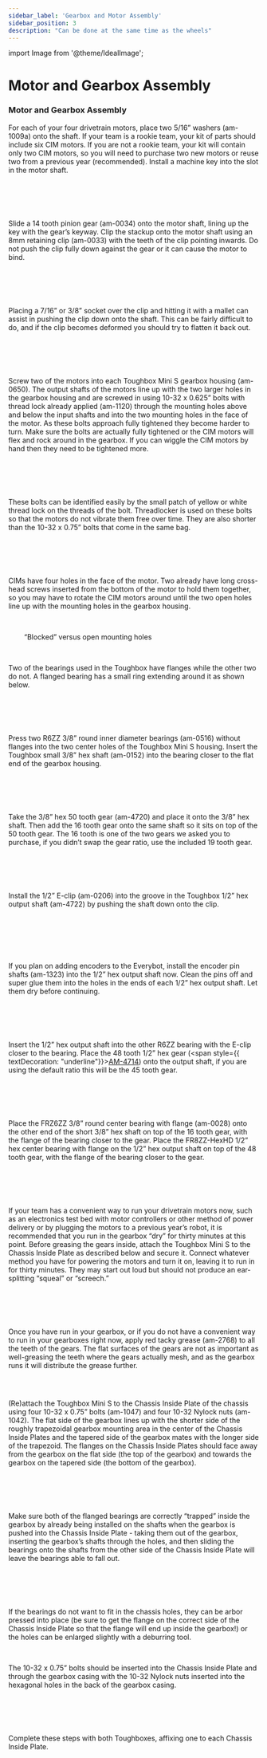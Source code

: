 ```yaml
---
sidebar_label: 'Gearbox and Motor Assembly'
sidebar_position: 3
description: "Can be done at the same time as the wheels"
---
```


import Image from '@theme/IdealImage';

# Motor and Gearbox Assembly

<h3><span style={{ fontSize: "14pt"}}>Motor and Gearbox Assembly</span></h3>

For each of your four drivetrain motors, place two 5/16&rdquo; washers (am-1009a) onto the shaft. If your team is a rookie team, your kit of parts should include six CIM motors. If you are not a rookie team, your kit will contain only two CIM motors, so you will need to purchase two new motors or reuse two from a previous year (recommended). Install a machine key into the slot in the motor shaft.

<p><br /> </p>

<div style={{overflow: 'hidden', display: 'inline-block', margin: '0.00px 0.00px'}}><span style={{overflow: 'hidden', display: 'inline-block', margin: '0.00px 0.00px', border: '0.00px solid #000000', transform: 'rotate(0.00rad) translateZ(0px)',  width: '402.00px', height: '166.00px'}}><Image autoLoad={"true"} img={require("/static/media/chassis/p1/image_18.jpg")} style={{ width: '651.43px', height: '295.80px', marginLeft: '-37.10px', marginTop: '-35.65px', transform: 'rotate(0.00rad) translateZ(0px)', maxWidth: "none"}}></Image></span></div><div style={{overflow: 'hidden', display: 'inline-block', margin: '0.00px 0.00px'}}><span style={{overflow: 'hidden', display: 'inline-block', margin: '0.00px 0.00px', border: '0.00px solid #000000', transform: 'rotate(0.00rad) translateZ(0px)',  width: '210.54px', height: '164.99px'}}><Image autoLoad={"true"} img={require("/static/media/chassis/p1/image_19.jpg")} style={{ width: '363.33px', height: '164.99px', marginLeft: '-56.80px', marginTop: '0.00px', transform: 'rotate(0.00rad) translateZ(0px)', maxWidth: "none"}}></Image></span></div>

<p><br /> </p>

Slide a 14 tooth pinion gear (am-0034) onto the motor shaft, lining up the key with the gear&rsquo;s keyway. Clip the stackup onto the motor shaft using an 8mm retaining clip (am-0033) with the teeth of the clip pointing inwards. Do not push the clip fully down against the gear or it can cause the motor to bind.

<p><br /> </p>

<div style={{ textAlign: 'center'}}><div style={{overflow: 'hidden', display: 'inline-block', margin: '0.00px 0.00px'}}><span style={{overflow: 'hidden', display: 'inline-block', margin: '0.00px 0.00px', border: '0.00px solid #000000', transform: 'rotate(0.00rad) translateZ(0px)',  width: '231.73px', height: '218.27px'}}><Image autoLoad={"true"} img={require("/static/media/chassis/p1/image_20.jpg")} style={{ width: '606.71px', height: '277.20px', marginLeft: '-121.34px', marginTop: '0.00px', transform: 'rotate(0.00rad) translateZ(0px)', maxWidth: "none"}}></Image></span></div><div style={{overflow: 'hidden', display: 'inline-block', margin: '0.00px 0.00px'}}><span style={{overflow: 'hidden', display: 'inline-block', margin: '0.00px 0.00px', border: '0.00px solid #000000', transform: 'rotate(0.00rad) translateZ(0px)',  width: '176.50px', height: '216.61px'}}><Image autoLoad={"true"} img={require("/static/media/chassis/p1/image_21.jpg")} style={{ width: '271.70px', height: '596.82px', marginLeft: '-48.26px', marginTop: '-159.95px', transform: 'rotate(0.00rad) translateZ(0px)', maxWidth: "none"}}></Image></span></div><div style={{overflow: 'hidden', display: 'inline-block', margin: '0.00px 0.00px'}}><span style={{overflow: 'hidden', display: 'inline-block', margin: '12.66px -12.66px', border: '0.00px solid #000000', transform: 'rotate(4.71rad) translateZ(0px)',  width: '217.83px', height: '192.50px'}}><Image autoLoad={"true"} img={require("/static/media/chassis/p1/image_22.jpg")} style={{ width: '614.34px', height: '278.12px', marginLeft: '-147.36px', marginTop: '-14.05px', transform: 'rotate(0.00rad) translateZ(0px)', maxWidth: "none"}}></Image></span></div></div>

<p><br /> </p>

Placing a 7/16&rdquo; or 3/8&rdquo; socket over the clip and hitting it with a mallet can assist in pushing the clip down onto the shaft. This can be fairly difficult to do, and if the clip becomes deformed you should try to flatten it back out.

<p><br /> </p>

<div style={{ textAlign: 'center'}}><div style={{overflow: 'hidden', display: 'inline-block', margin: '0.00px 0.00px'}}><span style={{overflow: 'hidden', display: 'inline-block', margin: '0.00px 0.00px', border: '0.00px solid #000000', transform: 'rotate(0.00rad) translateZ(0px)',  width: '223.31px', height: '183.90px'}}><Image autoLoad={"true"} img={require("/static/media/chassis/p1/image_23.jpg")} style={{ width: '523.72px', height: '237.59px', marginLeft: '-197.12px', marginTop: '-53.69px', transform: 'rotate(0.00rad) translateZ(0px)', maxWidth: "none"}}></Image></span></div></div>

<p><br /> </p>

Screw two of the motors into each Toughbox Mini S gearbox housing (am-0650). The output shafts of the motors line up with the two larger holes in the gearbox housing and are screwed in using 10-32 x 0.625&rdquo; bolts with thread lock already applied (am-1120) through the mounting holes above and below the input shafts and into the two mounting holes in the face of the motor. As these bolts approach fully tightened they become harder to turn. Make sure the bolts are actually fully tightened or the CIM motors will flex and rock around in the gearbox. If you can wiggle the CIM motors by hand then they need to be tightened more.

<p><br /> </p>

<div style={{ textAlign: 'center'}}><div style={{overflow: 'hidden', display: 'inline-block', margin: '0.00px 0.00px'}}><span style={{overflow: 'hidden', display: 'inline-block', margin: '0.00px 0.00px', border: '0.00px solid #000000', transform: 'rotate(0.00rad) translateZ(0px)',  width: '311.50px', height: '254.25px'}}><Image autoLoad={"true"} img={require("/static/media/chassis/p1/image_24.jpg")} style={{ width: '614.47px', height: '279.86px', marginLeft: '-97.29px', marginTop: '-9.04px', transform: 'rotate(0.00rad) translateZ(0px)', maxWidth: "none"}}></Image></span></div><div style={{overflow: 'hidden', display: 'inline-block', margin: '0.00px 0.00px'}}><span style={{overflow: 'hidden', display: 'inline-block', margin: '0.00px 0.00px', border: '0.00px solid #000000', transform: 'rotate(0.00rad) translateZ(0px)',  width: '290.74px', height: '253.75px'}}><Image autoLoad={"true"} img={require("/static/media/chassis/p1/image_25.jpg")} style={{ width: '307.17px', height: '253.75px', marginLeft: '-8.21px', marginTop: '0.00px', transform: 'rotate(0.00rad) translateZ(0px)', maxWidth: "none"}}></Image></span></div></div>

<p><br /> </p>

These bolts can be identified easily by the small patch of yellow or white thread lock on the threads of the bolt. Threadlocker is used on these bolts so that the motors do not vibrate them free over time. They are also shorter than the 10-32 x 0.75&rdquo; bolts that come in the same bag.

<p><br /> </p>

<div style={{ textAlign: 'center'}}><div style={{overflow: 'hidden', display: 'inline-block', margin: '0.00px 0.00px'}}><span style={{overflow: 'hidden', display: 'inline-block', margin: '0.00px 0.00px', border: '0.00px solid #000000', transform: 'rotate(0.00rad) translateZ(0px)',  width: '294.50px', height: '256.97px'}}><Image autoLoad={"true"} img={require("/static/media/chassis/p1/image_26.jpg")} style={{ width: '673.14px', height: '306.46px', marginLeft: '-153.33px', marginTop: '-18.29px', transform: 'rotate(0.00rad) translateZ(0px)', maxWidth: "none"}}></Image></span></div></div>

<p><br /> </p>

CIMs have four holes in the face of the motor. Two already have long cross-head screws inserted from the bottom of the motor to hold them together, so you may have to rotate the CIM motors around until the two open holes line up with the mounting holes in the gearbox housing.

<p><br /> </p>

<div style={{ textAlign: 'center'}}><div style={{overflow: 'hidden', display: 'inline-block', margin: '0.00px 0.00px'}}><span style={{overflow: 'hidden', display: 'inline-block', margin: '0.00px 0.00px', border: '0.00px solid #000000', transform: 'rotate(0.00rad) translateZ(0px)',  width: '173.50px', height: '204.88px'}}><Image autoLoad={"true"} img={require("/static/media/chassis/p1/image_27.jpg")} style={{ width: '267.81px', height: '587.80px', marginLeft: '-33.85px', marginTop: '-168.77px', transform: 'rotate(0.00rad) translateZ(0px)', maxWidth: "none"}}></Image></span></div><div style={{overflow: 'hidden', display: 'inline-block', margin: '0.00px 0.00px'}}><span style={{overflow: 'hidden', display: 'inline-block', margin: '0.00px 0.00px', border: '0.00px solid #000000', transform: 'rotate(0.00rad) translateZ(0px)',  width: '162.50px', height: '203.88px'}}><Image autoLoad={"true"} img={require("/static/media/chassis/p1/image_28.jpg")} style={{ width: '726.71px', height: '330.97px', marginLeft: '-242.24px', marginTop: '-31.83px', transform: 'rotate(0.00rad) translateZ(0px)', maxWidth: "none"}}></Image></span></div></div>

<div style={{ textAlign: 'center'}}>&nbsp;&nbsp;&nbsp;&nbsp;&nbsp;&nbsp;&nbsp;&nbsp;&ldquo;Blocked&rdquo; versus open mounting holes</div>

<p><br /> </p>

Two of the bearings used in the Toughbox have flanges while the other two do not. A flanged bearing has a small ring extending around it as shown below.

<p><br /> </p>

<div style={{ textAlign: 'center'}}><div style={{overflow: 'hidden', display: 'inline-block', margin: '0.00px 0.00px'}}><span style={{overflow: 'hidden', display: 'inline-block', margin: '0.00px 0.00px', border: '0.00px solid #000000', transform: 'rotate(0.00rad) translateZ(0px)',  width: '292.00px', height: '170.00px'}}><Image autoLoad={"true"} img={require("/static/media/chassis/p1/image_29.jpg")} style={{ width: '316.00px', height: '170.00px', marginLeft: '0.00px', marginTop: '0.00px', transform: 'rotate(0.00rad) translateZ(0px)', maxWidth: "none"}}></Image></span></div></div>

<p><br /> </p>

Press two R6ZZ 3/8&rdquo; round inner diameter bearings (am-0516) without flanges into the two center holes of the Toughbox Mini S housing. Insert the Toughbox small 3/8&rdquo; hex shaft (am-0152) into the bearing closer to the flat end of the gearbox housing.

<p><br /> </p>

<div style={{ textAlign: 'center'}}><div style={{overflow: 'hidden', display: 'inline-block', margin: '0.00px 0.00px'}}><span style={{overflow: 'hidden', display: 'inline-block', margin: '0.00px 0.00px', border: '0.00px solid #000000', transform: 'rotate(0.00rad) translateZ(0px)',  width: '253.59px', height: '217.90px'}}><Image autoLoad={"true"} img={require("/static/media/chassis/p1/image_30.jpg")} style={{ width: '676.24px', height: '308.03px', marginLeft: '-148.40px', marginTop: '-14.63px', transform: 'rotate(0.00rad) translateZ(0px)', maxWidth: "none"}}></Image></span></div><div style={{overflow: 'hidden', display: 'inline-block', margin: '0.00px 0.00px'}}><span style={{overflow: 'hidden', display: 'inline-block', margin: '0.00px 0.00px', border: '0.00px solid #000000', transform: 'rotate(0.00rad) translateZ(0px)',  width: '268.18px', height: '218.90px'}}><Image autoLoad={"true"} img={require("/static/media/chassis/p1/image_31.jpg")} style={{ width: '510.14px', height: '231.31px', marginLeft: '-89.63px', marginTop: '-12.41px', transform: 'rotate(0.00rad) translateZ(0px)', maxWidth: "none"}}></Image></span></div></div>

<p><br /> </p>

Take the 3/8&rdquo; hex 50 tooth gear (am-4720) and place it onto the 3/8&rdquo; hex shaft. Then add the 16 tooth gear onto the same shaft so it sits on top of the 50 tooth gear. The 16 tooth is one of the two gears we asked you to purchase, if you didn&rsquo;t swap the gear ratio, use the included 19 tooth gear.

<p><br /> </p>

<div style={{ textAlign: 'center'}}><div style={{overflow: 'hidden', display: 'inline-block', margin: '0.00px 0.00px'}}><span style={{overflow: 'hidden', display: 'inline-block', margin: '0.00px 0.00px', border: '0.00px solid #000000', transform: 'rotate(0.00rad) translateZ(0px)',  width: '288.00px', height: '273.80px'}}><Image autoLoad={"true"} img={require("/static/media/chassis/p1/image_32.jpg")} style={{ width: '604.43px', height: '273.80px', marginLeft: '-122.58px', marginTop: '-0.00px', transform: 'rotate(0.00rad) translateZ(0px)', maxWidth: "none"}}></Image></span></div><div style={{overflow: 'hidden', display: 'inline-block', margin: '0.00px 0.00px'}}><span style={{overflow: 'hidden', display: 'inline-block', margin: '0.00px 0.00px', border: '0.00px solid #000000', transform: 'rotate(0.00rad) translateZ(0px)',  width: '283.00px', height: '273.77px'}}><Image autoLoad={"true"} img={require("/static/media/chassis/p1/image_33.jpg")} style={{ width: '692.95px', height: '315.94px', marginLeft: '-167.46px', marginTop: '-34.08px', transform: 'rotate(0.00rad) translateZ(0px)', maxWidth: "none"}}></Image></span></div></div>

<p><br /> </p>

Install the 1/2&rdquo; E-clip (am-0206) into the groove in the Toughbox 1/2&rdquo; hex output shaft (am-4722) by pushing the shaft down onto the clip.

<p><br /> </p>

<div style={{ textAlign: 'center'}}><div style={{overflow: 'hidden', display: 'inline-block', margin: '0.00px 0.00px'}}><span style={{overflow: 'hidden', display: 'inline-block', margin: '0.00px 0.00px', border: '0.00px solid #000000', transform: 'rotate(0.00rad) translateZ(0px)',  width: '387.00px', height: '128.40px'}}><Image autoLoad={"true"} img={require("/static/media/chassis/p1/image_34.jpg")} style={{ width: '553.96px', height: '252.62px', marginLeft: '-77.71px', marginTop: '-67.59px', transform: 'rotate(0.00rad) translateZ(0px)', maxWidth: "none"}}></Image></span></div><div style={{overflow: 'hidden', display: 'inline-block', margin: '0.00px 0.00px'}}><span style={{overflow: 'hidden', display: 'inline-block', margin: '0.00px 0.00px', border: '0.00px solid #000000', transform: 'rotate(0.00rad) translateZ(0px)',  width: '162.50px', height: '128.49px'}}><Image autoLoad={"true"} img={require("/static/media/chassis/p1/image_35.jpg")} style={{ width: '453.49px', height: '206.53px', marginLeft: '-86.92px', marginTop: '-23.01px', transform: 'rotate(0.00rad) translateZ(0px)', maxWidth: "none"}}></Image></span></div>&nbsp; </div>

<p><br /> </p>

If you plan on adding encoders to the Everybot, install the encoder pin shafts (am-1323) into the 1/2&rdquo; hex output shaft now. Clean the pins off and super glue them into the holes in the ends of each 1/2&rdquo; hex output shaft. Let them dry before continuing.

<p><br /> </p>

<div style={{ textAlign: 'center'}}><div style={{overflow: 'hidden', display: 'inline-block', margin: '0.00px 0.00px'}}><span style={{overflow: 'hidden', display: 'inline-block', margin: '0.00px 0.00px', border: '0.00px solid #000000', transform: 'rotate(0.00rad) translateZ(0px)',  width: '463.00px', height: '101.40px'}}><Image autoLoad={"true"} img={require("/static/media/chassis/p1/image_36.jpg")} style={{ width: '720.00px', height: '328.76px', marginLeft: '-54.00px', marginTop: '-72.60px', transform: 'rotate(0.00rad) translateZ(0px)', maxWidth: "none"}}></Image></span></div></div>

<p><br /> </p>

Insert the 1/2&rdquo; hex output shaft into the other R6ZZ bearing with the E-clip closer to the bearing. Place the 48 tooth 1/2&rdquo; hex gear (<span style={{ textDecoration: "underline"}}><a class="c8" href="https://www.google.com/url?q=https://www.andymark.com/products/20-dp-gears?via%3DZ2lkOi8vYW5keW1hcmsvV29ya2FyZWE6Ok5hdmlnYXRpb246OlNlYXJjaFJlc3VsdHMvJTdCJTIyYnV0dG9uJTIyJTNBJTIyc2VhcmNoJTIyJTJDJTIycSUyMiUzQSUyMjQ3MTQlMjIlMkMlMjJ1dGY4JTIyJTNBJTIyJUUyJTlDJTkzJTIyJTdE%26quantity%3D1%26Bore%3D1%252F2%2520in%2520Hex%26Material%3DSteel%26Tooth%2520Count%3D48%26Weight%2520Relieved%3DNo&amp;sa=D&amp;source=editors&amp;ust=1736913447545960&amp;usg=AOvVaw1ZQPVVtoTq73Ys0gsGCML1">AM-4714</a></span>) onto the output shaft, if you are using the default ratio this will be the 45 tooth gear.

<p><br /> </p>

<div style={{ textAlign: 'center'}}><div style={{overflow: 'hidden', display: 'inline-block', margin: '0.00px 0.00px'}}><span style={{overflow: 'hidden', display: 'inline-block', margin: '0.00px 0.00px', border: '0.00px solid #000000', transform: 'rotate(0.00rad) translateZ(0px)',  width: '265.00px', height: '283.00px'}}><Image autoLoad={"true"} img={require("/static/media/chassis/p1/image_37.jpg")} style={{ width: '720.00px', height: '328.46px', marginLeft: '-176.00px', marginTop: '0.00px', transform: 'rotate(0.00rad) translateZ(0px)', maxWidth: "none"}}></Image></span></div><div style={{overflow: 'hidden', display: 'inline-block', margin: '0.00px 0.00px'}}><span style={{overflow: 'hidden', display: 'inline-block', margin: '0.00px 0.00px', border: '0.00px solid #000000', transform: 'rotate(0.00rad) translateZ(0px)',  width: '266.99px', height: '282.90px'}}><Image autoLoad={"true"} img={require("/static/media/chassis/p1/image_38.jpg")} style={{ width: '281.87px', height: '617.61px', marginLeft: '-8.61px', marginTop: '-96.62px', transform: 'rotate(0.00rad) translateZ(0px)', maxWidth: "none"}}></Image></span></div></div>

<p><br /> </p>

Place the FRZ6ZZ 3/8&rdquo; round center bearing with flange (am-0028) onto the other end of the short 3/8&rdquo; hex shaft on top of the 16 tooth gear, with the flange of the bearing closer to the gear. Place the FR8ZZ-HexHD 1/2&rdquo; hex center bearing with flange on the 1/2&rdquo; hex output shaft on top of the 48 tooth gear, with the flange of the bearing closer to the gear.

<p><br /> </p>

<div style={{ textAlign: 'center'}}><div style={{overflow: 'hidden', display: 'inline-block', margin: '0.00px 0.00px'}}><span style={{overflow: 'hidden', display: 'inline-block', margin: '0.00px 0.00px', border: '0.00px solid #000000', transform: 'rotate(0.00rad) translateZ(0px)',  width: '331.19px', height: '343.90px'}}><Image autoLoad={"true"} img={require("/static/media/chassis/p1/image_39.jpg")} style={{ width: '331.19px', height: '726.35px', marginLeft: '0.00px', marginTop: '-107.34px', transform: 'rotate(0.00rad) translateZ(0px)', maxWidth: "none"}}></Image></span></div><div style={{overflow: 'hidden', display: 'inline-block', margin: '0.00px 0.00px'}}><span style={{overflow: 'hidden', display: 'inline-block', margin: '0.00px 0.00px', border: '0.00px solid #000000', transform: 'rotate(0.00rad) translateZ(0px)',  width: '253.45px', height: '343.90px'}}><Image autoLoad={"true"} img={require("/static/media/chassis/p1/image_40.jpg")} style={{ width: '253.45px', height: '558.94px', marginLeft: '0.00px', marginTop: '-24.64px', transform: 'rotate(0.00rad) translateZ(0px)', maxWidth: "none"}}></Image></span></div></div>

<p><br /> </p>

If your team has a convenient way to run your drivetrain motors now, such as an electronics test bed with motor controllers or other method of power delivery or by plugging the motors to a previous year&rsquo;s robot, it is recommended that you run in the gearbox &ldquo;dry&rdquo; for thirty minutes at this point. Before greasing the gears inside, attach the Toughbox Mini S to the Chassis Inside Plate as described below and secure it. Connect whatever method you have for powering the motors and turn it on, leaving it to run in for thirty minutes. They may start out loud but should not produce an ear-splitting &ldquo;squeal&rdquo; or &ldquo;screech.&rdquo;

<p><br /> </p>

<div style={{ textAlign: 'center'}}><div style={{overflow: 'hidden', display: 'inline-block', margin: '0.00px 0.00px'}}><span style={{overflow: 'hidden', display: 'inline-block', margin: '0.00px 0.00px', border: '0.00px solid #000000', transform: 'rotate(0.00rad) translateZ(0px)',  width: '487.00px', height: '278.60px'}}><Image autoLoad={"true"} img={require("/static/media/chassis/p1/image_41.jpg")} style={{ width: '720.00px', height: '327.59px', marginLeft: '-83.00px', marginTop: '-11.19px', transform: 'rotate(0.00rad) translateZ(0px)', maxWidth: "none"}}></Image></span></div></div>

<p><br /> </p>

Once you have run in your gearbox, or if you do not have a convenient way to run in your gearboxes right now, apply red tacky grease (am-2768) to all the teeth of the gears. The flat surfaces of the gears are not as important as well-greasing the teeth where the gears actually mesh, and as the gearbox runs it will distribute the grease further.

<p><br /> </p>

<div style={{ textAlign: 'center'}}><div style={{overflow: 'hidden', display: 'inline-block', margin: '0.00px 0.00px'}}><span style={{overflow: 'hidden', display: 'inline-block', margin: '0.00px 0.00px', border: '0.00px solid #000000', transform: 'rotate(0.00rad) translateZ(0px)',  width: '304.00px', height: '271.40px'}}><Image autoLoad={"true"} img={require("/static/media/chassis/p1/image_42.jpg")} style={{ width: '720.00px', height: '328.45px', marginLeft: '-184.00px', marginTop: '-19.60px', transform: 'rotate(0.00rad) translateZ(0px)', maxWidth: "none"}}></Image></span></div><div style={{overflow: 'hidden', display: 'inline-block', margin: '0.00px 0.00px'}}><span style={{overflow: 'hidden', display: 'inline-block', margin: '0.00px 0.00px', border: '0.00px solid #000000', transform: 'rotate(0.00rad) translateZ(0px)',  width: '280.50px', height: '271.84px'}}><Image autoLoad={"true"} img={require("/static/media/chassis/p1/image_43.jpg")} style={{ width: '623.33px', height: '284.33px', marginLeft: '-118.61px', marginTop: '0.00px', transform: 'rotate(0.00rad) translateZ(0px)', maxWidth: "none"}}></Image></span></div></div>

<div style={{pageBreakAfter: 'always'}}></div>

(Re)attach the Toughbox Mini S to the Chassis Inside Plate of the chassis using four 10-32 x 0.75&rdquo; bolts (am-1047) and four 10-32 Nylock nuts (am-1042). The flat side of the gearbox lines up with the shorter side of the roughly trapezoidal gearbox mounting area in the center of the Chassis Inside Plates and the tapered side of the gearbox mates with the longer side of the trapezoid. The flanges on the Chassis Inside Plates should face away from the gearbox on the flat side (the top of the gearbox) and towards the gearbox on the tapered side (the bottom of the gearbox).

<p><br /> </p>

<div style={{ textAlign: 'center'}}><div style={{overflow: 'hidden', display: 'inline-block', margin: '0.00px 0.00px'}}><span style={{overflow: 'hidden', display: 'inline-block', margin: '0.00px 0.00px', border: '0.00px solid #000000', transform: 'rotate(0.00rad) translateZ(0px)',  width: '303.50px', height: '230.84px'}}><Image autoLoad={"true"} img={require("/static/media/chassis/p1/image_44.jpg")} style={{ width: '544.94px', height: '248.58px', marginLeft: '-109.74px', marginTop: '0.00px', transform: 'rotate(0.00rad) translateZ(0px)', maxWidth: "none"}}></Image></span></div><div style={{overflow: 'hidden', display: 'inline-block', margin: '0.00px 0.00px'}}><span style={{overflow: 'hidden', display: 'inline-block', margin: '0.00px 0.00px', border: '0.00px solid #000000', transform: 'rotate(0.00rad) translateZ(0px)',  width: '309.20px', height: '231.90px'}}><Image autoLoad={"true"} img={require("/static/media/chassis/p1/image_45.jpg")} style={{ width: '593.66px', height: '270.67px', marginLeft: '-120.38px', marginTop: '-9.56px', transform: 'rotate(0.00rad) translateZ(0px)', maxWidth: "none"}}></Image></span></div></div>

<p><br /> </p>

Make sure both of the flanged bearings are correctly &ldquo;trapped&rdquo; inside the gearbox by already being installed on the shafts when the gearbox is pushed into the Chassis Inside Plate - taking them out of the gearbox, inserting the gearbox&rsquo;s shafts through the holes, and then sliding the bearings onto the shafts from the other side of the Chassis Inside Plate will leave the bearings able to fall out.

<p><br /> </p>

<div style={{ textAlign: 'center'}}><div style={{overflow: 'hidden', display: 'inline-block', margin: '0.00px 0.00px'}}><span style={{overflow: 'hidden', display: 'inline-block', margin: '0.00px 0.00px', border: '0.00px solid #000000', transform: 'rotate(0.00rad) translateZ(0px)',  width: '192.12px', height: '234.50px'}}><Image autoLoad={"true"} img={require("/static/media/chassis/p1/image_46.jpg")} style={{ width: '192.12px', height: '250.51px', marginLeft: '0.00px', marginTop: '-16.01px', transform: 'rotate(0.00rad) translateZ(0px)', maxWidth: "none"}}></Image></span></div><div style={{overflow: 'hidden', display: 'inline-block', margin: '0.00px 0.00px'}}><span style={{overflow: 'hidden', display: 'inline-block', margin: '0.00px 0.00px', border: '0.00px solid #000000', transform: 'rotate(0.00rad) translateZ(0px)',  width: '209.94px', height: '231.50px'}}><Image autoLoad={"true"} img={require("/static/media/chassis/p1/image_47.jpg")} style={{ width: '209.94px', height: '249.31px', marginLeft: '0.00px', marginTop: '0.00px', transform: 'rotate(0.00rad) translateZ(0px)', maxWidth: "none"}}></Image></span></div><div style={{overflow: 'hidden', display: 'inline-block', margin: '0.00px 0.00px'}}><span style={{overflow: 'hidden', display: 'inline-block', margin: '0.00px 0.00px', border: '0.00px solid #000000', transform: 'rotate(0.00rad) translateZ(0px)',  width: '204.21px', height: '231.81px'}}><Image autoLoad={"true"} img={require("/static/media/chassis/p1/image_48.jpg")} style={{ width: '269.99px', height: '307.45px', marginLeft: '-26.52px', marginTop: '-51.10px', transform: 'rotate(0.00rad) translateZ(0px)', maxWidth: "none"}}></Image></span></div></div>

<p><br /> </p>

If the bearings do not want to fit in the chassis holes, they can be arbor pressed into place (be sure to get the flange on the correct side of the Chassis Inside Plate so that the flange will end up inside the gearbox!) or the holes can be enlarged slightly with a deburring tool.

<p><br /> </p>

The 10-32 x 0.75&rdquo; bolts should be inserted into the Chassis Inside Plate and through the gearbox casing with the 10-32 Nylock nuts inserted into the hexagonal holes in the back of the gearbox casing.

<p><br /> </p>

<div style={{ textAlign: 'center'}}><div style={{overflow: 'hidden', display: 'inline-block', margin: '0.00px 0.00px'}}><span style={{overflow: 'hidden', display: 'inline-block', margin: '0.00px 0.00px', border: '0.00px solid #000000', transform: 'rotate(0.00rad) translateZ(0px)',  width: '314.50px', height: '280.32px'}}><Image autoLoad={"true"} img={require("/static/media/chassis/p1/image_49.jpg")} style={{ width: '615.33px', height: '280.32px', marginLeft: '-117.94px', marginTop: '0.00px', transform: 'rotate(0.00rad) translateZ(0px)', maxWidth: "none"}}></Image></span></div><div style={{overflow: 'hidden', display: 'inline-block', margin: '0.00px 0.00px'}}><span style={{overflow: 'hidden', display: 'inline-block', margin: '0.00px 0.00px', border: '0.00px solid #000000', transform: 'rotate(0.00rad) translateZ(0px)',  width: '283.00px', height: '279.60px'}}><Image autoLoad={"true"} img={require("/static/media/chassis/p1/image_50.jpg")} style={{ width: '720.00px', height: '328.00px', marginLeft: '-169.00px', marginTop: '0.00px', transform: 'rotate(0.00rad) translateZ(0px)', maxWidth: "none"}}></Image></span></div></div>

<p><br /> </p>

Complete these steps with both Toughboxes, affixing one to each Chassis Inside Plate.